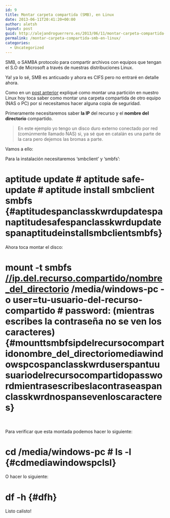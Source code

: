 ```yaml
---
id: 9
title: Montar carpeta compartida (SMB), en Linux
date: 2013-06-11T20:41:20+00:00
author: aletsh
layout: post
guid: http://alejandroguerrero.es/2013/06/11/montar-carpeta-compartida-smb-en-linux/
permalink: /montar-carpeta-compartida-smb-en-linux/
categories:
  - Uncategorized
---
```

SMB, o SAMBA protocolo para compartir archivos con equipos que tengan el S.O de Microsoft a través de nuestras distribuciones Linux.

Ya! ya lo sé, SMB es anticuado y ahora es CIFS pero no entraré en detalle ahora.

Como en un [post anterior](http://alejandroguerrero.es/crear-modificar-particion-en-linux/) expliqué como montar una partición en nuestro Linux hoy toca saber como montar una carpeta compartida de otro equipo (NAS o PC) por si necesitamos hacer alguna copia de seguridad.

Primeramente necesitaremos saber **la IP** del recurso y el **nombre del directorio** compartido.

> En este ejemplo yo tengo un disco duro externo conectado por red (comúnmente llamado NAS) si, ya sé que en catalán es una parte de la cara pero dejemos las bromas a parte.

Vamos a ello:

Para la instalación necesitaremos ‘smbclient’ y ‘smbfs’:

# aptitude <span class="kwrd">update</span> # aptitude safe-<span class="kwrd">update</span> # aptitude install smbclient smbfs {#aptitudespanclasskwrdupdatespanaptitudesafespanclasskwrdupdatespanaptitudeinstallsmbclientsmbfs}

Ahora toca montar el disco:

# mount -t smbfs [//ip.del.recurso.compartido/nombre\_del\_directorio](//ip.del.recurso.compartido/nombre_del_directorio) /media/windows-pc -o <span class="kwrd">user</span>=tu-usuario-del-recurso-compartido # password: (mientras escribes la contraseña <span class="kwrd">no</span> se ven los caracteres) {#mounttsmbfsipdelrecursocompartidonombre_del_directoriomediawindowspcospanclasskwrduserspantuusuariodelrecursocompartidopasswordmientrasescribeslacontraseaspanclasskwrdnospansevenloscaracteres}

 

Para verificar que esta montada podemos hacer lo siguiente:

# cd /media/windows-pc # ls -l {#cdmediawindowspclsl}

O hacer lo siguiente:

# df -h {#dfh}

Listo calisto!